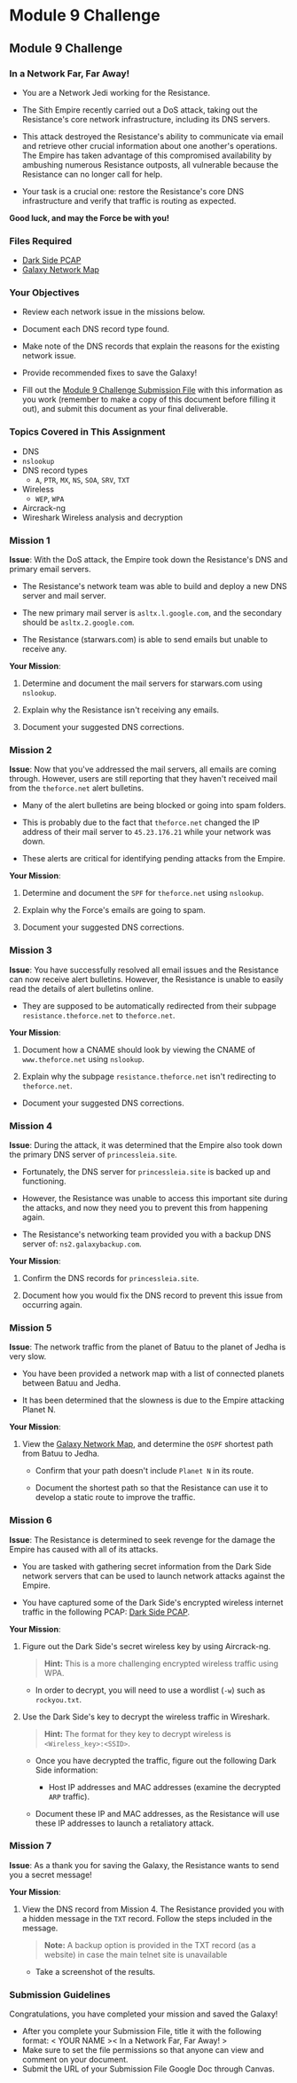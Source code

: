 # Module 9 Challenge

## Module 9 Challenge <assignment>

### In a Network Far, Far Away!

- You are a Network Jedi working for the Resistance.

- The Sith Empire recently carried out a DoS attack, taking out the Resistance's core network infrastructure, including its DNS servers.

- This attack destroyed the Resistance's ability to communicate via email and retrieve other crucial information about one another's operations. The Empire has taken advantage of this compromised availability by ambushing numerous Resistance outposts, all vulnerable because the Resistance can no longer call for help.
 
- Your task is a crucial one: restore the Resistance's core DNS infrastructure and verify that traffic is routing as expected.

**Good luck, and may the Force be with you!**

### Files Required 

-  [Dark Side PCAP](https://drive.google.com/file/d/1lleKbGhkSZA-9q2WsHuW6dxMM5KrrRyS/view?usp=sharing)
-  [Galaxy Network Map](https://drive.google.com/file/d/1pzkrxYfNPwBwfG-tZYi5wydGnyq8xVbt/view?usp=sharing)


### Your Objectives 

- Review each network issue in the missions below.

- Document each DNS record type found.

- Make note of the DNS records that explain the reasons for the existing network issue.

- Provide recommended fixes to save the Galaxy!

- Fill out the [Module 9 Challenge Submission File](https://docs.google.com/document/d/1qEME13f1oVlfxAeIVUT9UA6NFtDcm_SQAJRnEDU74b8/edit?usp=sharing) with this information as you work (remember to make a copy of this document before filling it out), and submit this document as your final deliverable.

### Topics Covered in This Assignment

- DNS
- `nslookup`
- DNS record types
  - `A`, `PTR`, `MX`, `NS`, `SOA`, `SRV`, `TXT`
- Wireless
  - `WEP`, `WPA`
- Aircrack-ng
- Wireshark Wireless analysis and decryption


### Mission 1  

**Issue**: With the DoS attack, the Empire took down the Resistance's DNS and primary email servers. 

- The Resistance's network team was able to build and deploy a new DNS server and mail server.

- The new primary mail server is `asltx.l.google.com`, and the secondary should be `asltx.2.google.com`.

- The Resistance (starwars.com) is able to send emails but unable to receive any.

**Your Mission**:

1. Determine and document the mail servers for starwars.com using `nslookup`.

2. Explain why the Resistance isn't receiving any emails.

3. Document your suggested DNS corrections.

### Mission 2

**Issue**: Now that you've addressed the mail servers, all emails are coming through. However, users are still reporting that they haven't received mail from the `theforce.net` alert bulletins.

- Many of the alert bulletins are being blocked or going into spam folders.

- This is probably due to the fact that `theforce.net` changed the IP address of their mail server to `45.23.176.21` while your network was down.

- These alerts are critical for identifying pending attacks from the Empire.

**Your Mission**:

1. Determine and document the `SPF` for `theforce.net` using `nslookup`.

2. Explain why the Force's emails are going to spam.

3. Document your suggested DNS corrections.
  
### Mission 3

**Issue**: You have successfully resolved all email issues and the Resistance can now receive alert bulletins. However, the Resistance is unable to easily read the details of alert bulletins online. 
  
  - They are supposed to be automatically redirected from their subpage `resistance.theforce.net` to `theforce.net`.

**Your Mission**:
  
1. Document how a CNAME should look by viewing the CNAME of `www.theforce.net` using `nslookup`.
  
2. Explain why the subpage `resistance.theforce.net` isn't redirecting to `theforce.net`.
  
  - Document your suggested DNS corrections.
  
  
### Mission 4

**Issue**: During the attack, it was determined that the Empire also took down the primary DNS server of `princessleia.site`. 

- Fortunately, the DNS server for `princessleia.site` is backed up and functioning. 

- However, the Resistance was unable to access this important site during the attacks, and now they need you to prevent this from happening again.

- The Resistance's networking team provided you with a backup DNS server of: `ns2.galaxybackup.com`.

**Your Mission**:

1. Confirm the DNS records for `princessleia.site`.

2. Document how you would fix the DNS record to prevent this issue from occurring again.
    
  
### Mission 5

**Issue**: The network traffic from the planet of Batuu to the planet of  Jedha is very slow.  

- You have been provided a network map with a list of connected planets between Batuu and Jedha.

- It has been determined that the slowness is due to the Empire attacking Planet N.

**Your Mission**: 

1. View the [Galaxy Network Map](https://drive.google.com/file/d/1pzkrxYfNPwBwfG-tZYi5wydGnyq8xVbt/view?usp=sharing), and determine the `OSPF` shortest path from Batuu to Jedha.

     - Confirm that your path doesn't include `Planet N` in its route.

     - Document the shortest path so that the Resistance can use it to develop a static route to improve the traffic.
  
### Mission 6

**Issue**: The Resistance is determined to seek revenge for the damage the Empire has caused with all of its attacks. 

- You are tasked with gathering secret information from the Dark Side network servers that can be used to launch network attacks against the Empire.

- You have captured some of the Dark Side's encrypted wireless internet traffic in the following PCAP: [Dark Side PCAP](https://drive.google.com/file/d/1lleKbGhkSZA-9q2WsHuW6dxMM5KrrRyS/view?usp=sharing).

**Your Mission**:

1. Figure out the Dark Side's secret wireless key by using Aircrack-ng.

   > **Hint:** This is a more challenging encrypted wireless traffic using WPA.

   - In order to decrypt, you will need to use a wordlist (`-w`) such as `rockyou.txt`.

2. Use the Dark Side's key to decrypt the wireless traffic in Wireshark.

   > **Hint:** The format for they key to decrypt wireless is `<Wireless_key>:<SSID>`.

   - Once you have decrypted the traffic, figure out the following Dark Side information:

       - Host IP addresses and MAC addresses (examine the decrypted `ARP` traffic).

   - Document these IP and MAC addresses, as the Resistance will use these IP addresses to launch a retaliatory attack.


### Mission 7 

**Issue**: As a thank you for saving the Galaxy, the Resistance wants to send you a secret message!

**Your Mission**:

1. View the DNS record from Mission 4. The Resistance provided you with a hidden message in the `TXT` record. Follow the steps included in the message.

     > **Note:** A backup option is provided in the TXT record (as a website) in case the main telnet site is unavailable
  
     - Take a screenshot of the results.
    
### Submission Guidelines

Congratulations, you have completed your mission and saved the Galaxy!

* After you complete your Submission File, title it with the following format: < YOUR NAME >< In a Network Far, Far Away! >
* Make sure to set the file permissions so that anyone can view and comment on your document.
* Submit the URL of your Submission File Google Doc through Canvas.
